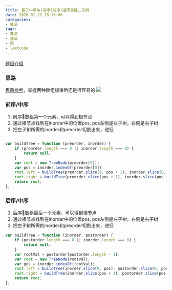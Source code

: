 ```yaml
---
title: 基于中序与(后序|前序)遍历重建二叉树
date: 2020-01-22 15:16:06
categories:
- 算法
tags:
- 算法
- 基础
- 题
- leetcode
---
```


[题目介绍](https://leetcode-cn.com/problems/construct-binary-tree-from-inorder-and-postorder-traversal/)

 <!-- more -->

### 思路
[思路参考](https://liweiwei1419.github.io/sword-for-offer/07-%E9%87%8D%E5%BB%BA%E4%BA%8C%E5%8F%89%E6%A0%91/)，掌握两种数组规律后还是很容易的
![](https://liweiwei1419.github.io/images/sword-for-offer/7-1.jpg)
### 前序/中序
1. 前序数组第一个元素，可以得到根节点
2. 通过根节点找到在inorder中的位置pos, pos左侧是左子树，右侧是右子树
3. 把左子树所需的inorder和preorder切割出来，递归
```javascript

var buildTree = function (preorder, inorder) {
    if (preorder.length === 0 || inorder.length === 0) {
        return null;
    }
    var root = new TreeNode(preorder[0]);
    var pos = inorder.indexOf(preorder[0])
    root.left = buildTree(preorder.slice(1, pos + 1), inorder.slice(0, pos));
    root.right = buildTree(preorder.slice(pos + 1), inorder.slice(pos + 1));
    return root;
};
```

### 后序/中序
1. 后序数组最后一个元素，可以得到根节点
2. 通过根节点找到在inorder中的位置pos, pos左侧是左子树，右侧是右子树
3. 把左子树所需的inorder和preorder切割出来，递归
```javascript
var buildTree = function (inorder, postorder) {
    if (postorder.length === 0 || inorder.length === 0) {
        return null;
    }
    var rootVal = postorder[postorder.length - 1];
    var root = new TreeNode(rootVal);
    var pos = inorder.indexOf(rootVal);
    root.left = buildTree(inorder.slice(0, pos), postorder.slice(0, pos));
    root.right = buildTree(inorder.slice(pos + 1), postorder.slice(pos, postorder.length - 1));//排除最后一个元素
    return root;
};
```